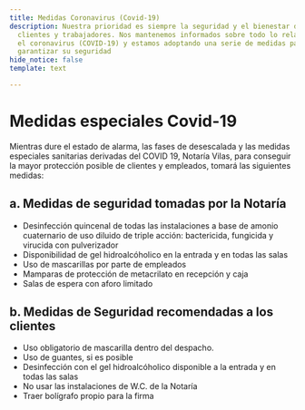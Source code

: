 ```yaml
---
title: Medidas Coronavirus (Covid-19)
description: Nuestra prioridad es siempre la seguridad y el bienestar de todos nuestros
  clientes y trabajadores. Nos mantenemos informados sobre todo lo relacionado con
  el coronavirus (COVID-19) y estamos adoptando una serie de medidas para ayudar a
  garantizar su seguridad
hide_notice: false
template: text

---
```

# Medidas especiales Covid-19

Mientras dure el estado de alarma, las fases de desescalada y  las medidas especiales sanitarias derivadas del COVID 19, Notaría Vilas, para conseguir la mayor protección posible de clientes y empleados, tomará las siguientes medidas:

## a. Medidas de seguridad tomadas por la Notaría

* Desinfección quincenal de todas las instalaciones a base de amonio cuaternario de uso diluido de triple acción: bactericida, fungicida y virucida con pulverizador
* Disponibilidad de gel hidroalcóholico en la entrada y en todas las salas
* Uso de mascarillas por parte de empleados
* Mamparas de protección de metacrilato en recepción y caja
* Salas de espera con aforo limitado

## b. Medidas de Seguridad recomendadas a los clientes

* Uso obligatorio de mascarilla dentro del despacho.
* Uso de guantes, si es posible
* Desinfección con el gel hidroalcóholico disponible a la entrada y en todas las salas
* No usar las instalaciones de W.C. de la Notaría
* Traer bolígrafo propio para la firma